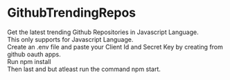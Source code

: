 # GithubTrendingRepos
Get the latest trending Github Repositories in Javascript Language.  
This only supports for Javascript Language.  
Create an .env file and paste your Client Id and Secret Key by creating from github oauth apps.  
Run npm install  
Then last and but atleast run the command npm start.
